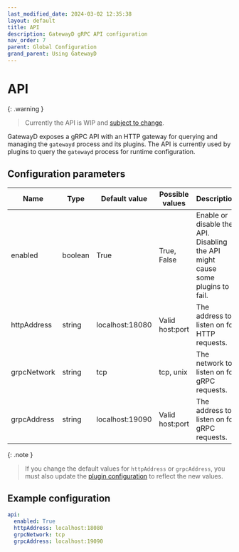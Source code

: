 ```yaml
---
last_modified_date: 2024-03-02 12:35:38
layout: default
title: API
description: GatewayD gRPC API configuration
nav_order: 7
parent: Global Configuration
grand_parent: Using GatewayD
---
```


# API

{: .warning }
> Currently the API is WIP and [subject to change](https://github.com/gatewayd-io/gatewayd/issues/181).

GatewayD exposes a gRPC API with an HTTP gateway for querying and managing the `gatewayd` process and its plugins. The API is currently used by plugins to query the `gatewayd` process for runtime configuration.

## Configuration parameters

| Name        | Type    | Default value   | Possible values | Description                                                                    |
| ----------- | ------- | --------------- | --------------- | ------------------------------------------------------------------------------ |
| enabled     | boolean | True            | True, False     | Enable or disable the API. Disabling the API might cause some plugins to fail. |
| httpAddress | string  | localhost:18080 | Valid host:port | The address to listen on for HTTP requests.                                    |
| grpcNetwork | string  | tcp             | tcp, unix       | The network to listen on for gRPC requests.                                    |
| grpcAddress | string  | localhost:19090 | Valid host:port | The address to listen on for gRPC requests.                                    |

{: .note }
> If you change the default values for `httpAddress` or `grpcAddress`, you must also update the [plugin configuration](/plugins-configuration/plugins-configuration) to reflect the new values.

## Example configuration

```yaml
api:
  enabled: True
  httpAddress: localhost:18080
  grpcNetwork: tcp
  grpcAddress: localhost:19090
```
